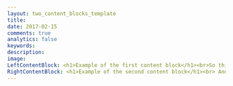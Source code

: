 ```yaml
---
layout: two_content_blocks_template
title:
date: 2017-02-15
comments: true
analytics: false 
keywords:
description:  
image:
LeftContentBlock: <h1>Example of the first content block</h1><br>So this is the first content block.
RightContentBlock: <h1>Example of the second content block</h1><br> And here is the second content block.
---
```

